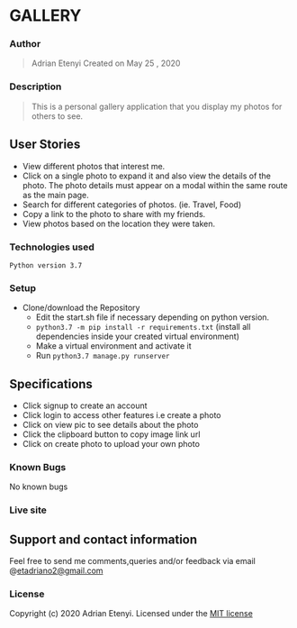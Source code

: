 # GALLERY

### Author

> Adrian Etenyi
> Created on May 25 , 2020

### Description

> This is a personal gallery application that you display my photos for others to see.

## User Stories
* View different photos that interest me.
* Click on a single photo to expand it and also view the details of the photo. The photo details must appear  on a modal within the same route as the main page.
* Search for different categories of photos. (ie. Travel, Food)
* Copy a link to the photo to share with my friends.
* View photos based on the location they were taken.

### Technologies used

`Python version 3.7 `


### Setup
 - Clone/download the Repository
    - Edit the start.sh file if necessary depending on python version.
    -  `python3.7 -m pip install -r requirements.txt` (install all dependencies inside your created virtual environment)
    - Make a virtual environment and activate it
    - Run `python3.7 manage.py runserver`

## Specifications
- Click signup to create an account
- Click login to access other features i.e create a photo
- Click on view pic to see details about the photo
- Click the clipboard button to copy image link url
- Click on create photo to upload your own photo

### Known Bugs
No known bugs

### Live site


## Support and contact information
Feel free to send me comments,queries and/or feedback via email @etadriano2@gmail.com
### License
Copyright (c) 2020 Adrian Etenyi.
Licensed under the [MIT license](LICENSE)

